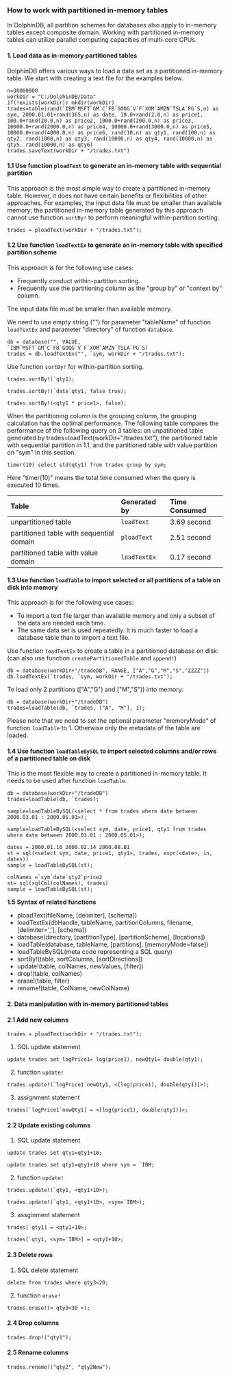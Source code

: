 ### How to work with partitioned in-memory tables

In DolphinDB, all partition schemes for databases also apply to in-memory tables except composite domain. Working with partitioned in-memory tables can utilize parallel computing capacities of multi-core CPUs.

#### 1. Load data as in-memory partitioned tables

DolphinDB offers various ways to load a data set as a partitioned in-memory table. We start with creating a text file for the examples below. 

```
n=30000000
workDir = "C:/DolphinDB/Data"
if(!exists(workDir)) mkdir(workDir)
trades=table(rand(`IBM`MSFT`GM`C`FB`GOOG`V`F`XOM`AMZN`TSLA`PG`S,n) as sym, 2000.01.01+rand(365,n) as date, 10.0+rand(2.0,n) as price1, 100.0+rand(20.0,n) as price2, 1000.0+rand(200.0,n) as price3, 10000.0+rand(2000.0,n) as price4, 10000.0+rand(3000.0,n) as price5, 10000.0+rand(4000.0,n) as price6, rand(10,n) as qty1, rand(100,n) as qty2, rand(1000,n) as qty3, rand(10000,n) as qty4, rand(10000,n) as qty5, rand(10000,n) as qty6)
trades.saveText(workDir + "/trades.txt")
```

#### 1.1 Use function `ploadText` to generate an in-memory table with sequential partition

This approach is the most simple way to create a partitioned in-memory table. However, it does not have certain benefits or flexibilities of other approaches. For examples, the input data file must be smaller than available memory; the partitioned in-memory table generated by this approach cannot use function `sortBy!` to perform meaningful within-partition sorting.

```
trades = ploadText(workDir + "/trades.txt");
```

#### 1.2 Use function `loadTextEx` to generate an in-memory table with specified partition scheme

This approach is for the following use cases:
* Frequently conduct within-partition sorting.
* Frequently use the partitioning column as the "group by" or "context by" column. 

The input data file must be smaller than available memory.

We need to use empty string ("") for parameter "tableName" of function `loadTextEx` and parameter "directory" of function `database`.
```
db = database("", VALUE, `IBM`MSFT`GM`C`FB`GOOG`V`F`XOM`AMZN`TSLA`PG`S)
trades = db.loadTextEx("", `sym, workDir + "/trades.txt");
```
Use function `sortBy!` for within-partition sorting.
```
trades.sortBy!(`qty1);

trades.sortBy!(`date`qty1, false true);

trades.sortBy!(<qty1 * price1>, false);
```
When the partitioning column is the grouping column, the grouping calculation has the optimal performance. The following table compares the performance of the following query on 3 tables: an unpatitioned table generated by trades=loadText(workDir+"/trades.txt"), the partitioned table with sequential partition in 1.1, and the partitioned table with value partition on "sym" in this section. 

```
timer(10) select std(qty1) from trades group by sym;
```
Here "timer(10)" means the total time consumed when the query is executed 10 times.

| Table        | Generated by  | Time Consumed  |
|:-------------|:------------|:-------|
| unpartitioned table    | `loadText` | 3.69 second |
| partitioned table with sequential domain | `ploadText` | 2.51 second |
| partitioned table with value domain | `loadTextEx` |  0.17 second |

#### 1.3 Use function `loadTable` to import selected or all partitions of a table on disk into memory

This approach is for the following use cases:
 * To import a text file larger than available memory and only a subset of the data are needed each time.
 * The same data set is used repeatedly. It is much faster to load a database table than to import a text file.

Use function `loadTextEx` to create a table in a partitioned database on disk: (can also use function `createPartitionedTable` and `append!`)
```
db = database(workDir+"/tradeDB", RANGE, ["A","G","M","S","ZZZZ"])
db.loadTextEx(`trades, `sym, workDir + "/trades.txt");
```
To load only 2 partitions (["A","G") and ["M","S")) into memory:
```
db = database(workDir+"/tradeDB")
trades=loadTable(db, `trades, ["A", "M"], 1);
```
Please note that we need to set the optional parameter "memoryMode" of function `loadTable` to 1. Otherwise only the metadata of the table are loaded.

#### 1.4 Use function `loadTableBySQL` to import selected columns and/or rows of a partitioned table on disk

This is the most flexible way to create a partitioned in-memory table. It needs to be used after function `loadTable`.

```
db = database(workDir+"/tradeDB")
trades=loadTable(db, `trades);

sample=loadTableBySQL(<select * from trades where date between 2000.03.01 : 2000.05.01>);

sample=loadTableBySQL(<select sym, date, price1, qty1 from trades where date between 2000.03.01 : 2000.05.01>);

dates = 2000.01.16 2000.02.14 2000.08.01
st = sql(<select sym, date, price1, qty1>, trades, expr(<date>, in, dates))
sample = loadTableBySQL(st);

colNames =`sym`date`qty2`price2
st= sql(sqlCol(colNames), trades)
sample = loadTableBySQL(st);
```

**1.5 Syntax of related functions**

* ploadText(fileName, [delimiter], [schema])
* loadTextEx(dbHandle, tableName, partitionColumns, filename, [delimiter=','], [schema])
* database(directory, [partitionType], [partitionScheme], [locations])
* loadTable(database, tableName, [partitions], [memoryMode=false])
* loadTableBySQL(meta code representing a SQL query)
* sortBy!(table, sortColumns, [sortDirections])
* update!(table, colNames, newValues, [filter])
* drop!(table, colNames)
* erase!(table, filter)
* rename!(table, ColName, newColName)


#### 2. Data manipulation with in-memory partitioned tables

#### 2.1 Add new columns

```
trades = ploadText(workDir + "/trades.txt");
```

1. SQL update statement
```
update trades set logPrice1= log(price1), newQty1= double(qty1);
```
2. function `update!`
```
trades.update!(`logPrice1`newQty1, <[log(price1), double(qty1)]>);
```
3. assignment statement
```
trades[`logPrice1`newQty1] = <[log(price1), double(qty1)]>;
```

#### 2.2 Update existing columns

1. SQL update statement
```
update trades set qty1=qty1+10;

update trades set qty1=qty1+10 where sym = `IBM;
```
2. function `update!`
```
trades.update!(`qty1, <qty1+10>);

trades.update!(`qty1, <qty1+10>, <sym=`IBM>);
```
3. assginment statement
```
trades[`qty1] = <qty1+10>;

trades[`qty1, <sym=`IBM>] = <qty1+10>;
```

#### 2.3 Delete rows

1. SQL delete statement
```
delete from trades where qty3<20;
```

2. function `erase!`
```
trades.erase!(< qty3<30 >);
```

#### 2.4 Drop columns
```
trades.drop!("qty1");
```

#### 2.5 Rename columns
```
trades.rename!("qty2", "qty2New");
```
